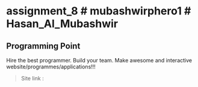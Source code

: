 # assignment_8 # mubashwirphero1 # Hasan_Al_Mubashwir

## **Programming Point**
Hire the best programmer. Build your team. Make awesome and interactive website/programmes/applications!!!

> Site link : 